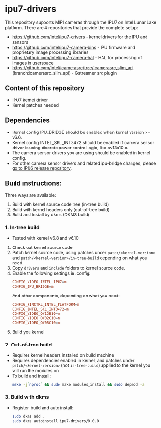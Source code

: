 # ipu7-drivers

This repository supports MIPI cameras through the IPU7 on Intel Lunar Lake platform.
There are 4 repositories that provide the complete setup:

- https://github.com/intel/ipu7-drivers - kernel drivers for the IPU and sensors
- https://github.com/intel/ipu7-camera-bins - IPU firmware and proprietary image processing libraries
- https://github.com/intel/ipu7-camera-hal - HAL for processing of images in userspace
- https://github.com/intel/icamerasrc/tree/icamerasrc_slim_api (branch:icamerasrc_slim_api) - Gstreamer src plugin


## Content of this repository
- IPU7 kernel driver
- Kernel patches needed

## Dependencies
- Kernel config IPU_BRIDGE should be enabled when kernel version >= v6.6.
- Kernel config INTEL_SKL_INT3472 should be enabled if camera sensor driver is using discrete power control logic, like ov13b10.c.
- The camera sensor drivers you are using should be enabled in kernel config.
- For other camera sensor drivers and related ipu-bridge changes, please [go to IPU6 release repository](https://github.com/intel/ipu6-drivers).

## Build instructions:
Three ways are available:
1. Build with kernel source code tree (in-tree build)
2. Build with kernel headers only (out-of-tree build)
3. Build and install by dkms (DKMS build)

### 1. In-tree build
- Tested with kernel v6.8 and v6.10
1. Check out kernel source code
2. Patch kernel source code, using patches under `patch/<kernel-version>` and `patch/<kernel-version>/in-tree-build` depending on what you need.
3. Copy `drivers` and `include` folders to kernel source code.
4. Enable the following settings in .config:
	```conf
	CONFIG_VIDEO_INTEL_IPU7=m
	CONFIG_IPU_BRIDGE=m
	```
	And other components, depending on what you need:
	```conf
	CONFIG_PINCTRL_INTEL_PLATFORM=m
	CONFIG_INTEL_SKL_INT3472=m
	CONFIG_VIDEO_OV13B10=m
	CONFIG_VIDEO_OV02C10=m
	CONFIG_VIDEO_OV05C10=m
	```
5. Build you kernel

### 2. Out-of-tree build
- Requires kernel headers installed on build machine
- Requires dependencies enabled in kernel, and patches under `patch/<kernel-version>` (not `in-tree-build`) applied to the kernel you will run the modules on
- To build and install:
	```sh
	make -j`nproc` && sudo make modules_install && sudo depmod -a
	```

### 3. Build with dkms

- Register, build and auto install:
	```sh
	sudo dkms add .
	sudo dkms autoinstall ipu7-drivers/0.0.0
	```
